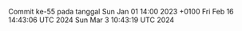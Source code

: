 Commit ke-55 pada tanggal Sun Jan 01 14:00 2023 +0100
Fri Feb 16 14:43:06 UTC 2024
Sun Mar  3 10:43:19 UTC 2024
